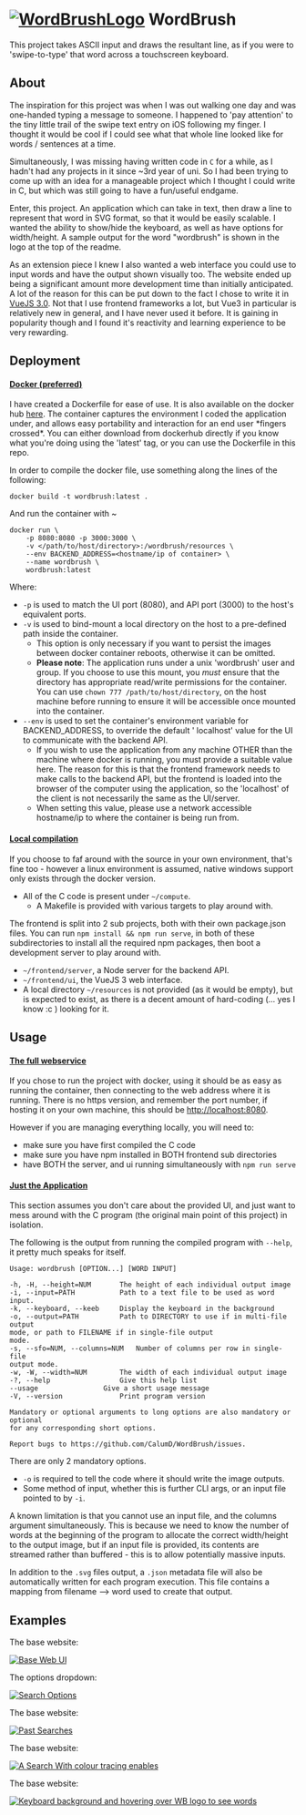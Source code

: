 # [![WordBrushLogo](https://github.com/CalumD/WordBrush/blob/master/examples/WordBrush.svg)](https://github.com/CalumD/WordBrush) WordBrush

This project takes ASCII input and draws the resultant line, as if you were to 'swipe-to-type' that word across a
touchscreen keyboard.

## About

The inspiration for this project was when I was out walking one day and was one-handed typing a message to someone. I
happened to 'pay attention' to the tiny little trail of the swipe text entry on iOS following my finger. I thought it
would be cool if I could see what that whole line looked like for words / sentences at a time.

Simultaneously, I was missing having written code in ```C``` for a while, as I hadn't had any projects in it since ~3rd
year of uni. So I had been trying to come up with an idea for a manageable project which I thought I could write in C,
but which was still going to have a fun/useful endgame.

Enter, this project. An application which can take in text, then draw a line to represent that word in SVG format, so
that it would be easily scalable. I wanted the ability to show/hide the keyboard, as well as have options for
width/height. A sample output for the word "wordbrush" is shown in the logo at the top of the readme.

As an extension piece I knew I also wanted a web interface you could use to input words and have the output shown
visually too. The website ended up being a significant amount more development time than initially anticipated. A lot of
the reason for this can be put down to the fact I chose to write it
in [VueJS 3.0](https://v3.vuejs.org/ "Vue 3's homepage"). Not that I use frontend frameworks a lot, but Vue3 in
particular is relatively new in general, and I have never used it before. It is gaining in popularity though and I found
it's reactivity and learning experience to be very rewarding.

## Deployment

#### <u>Docker (preferred)</u>

I have created a Dockerfile for ease of use. It is also available on the docker
hub [here](https://hub.docker.com/r/agentclum/wordbrush "Dockerhub link to the project."). The container captures the
environment I coded the application under, and allows easy portability and interaction for an end user \*fingers
crossed\*. You can either download from dockerhub directly if you know what you're doing using the 'latest' tag, or you
can use the Dockerfile in this repo.

In order to compile the docker file, use something along the lines of the following:

```
docker build -t wordbrush:latest .
```

And run the container with ~

```
docker run \
    -p 8080:8080 -p 3000:3000 \
    -v </path/to/host/directory>:/wordbrush/resources \
    --env BACKEND_ADDRESS=<hostname/ip of container> \
    --name wordbrush \
    wordbrush:latest
```

Where:

- ```-p``` is used to match the UI port (8080), and API port (3000) to the host's equivalent ports.
- ```-v``` is used to bind-mount a local directory on the host to a pre-defined path inside the container.
    - This option is only necessary if you want to persist the images between docker container reboots, otherwise it can
      be omitted.
    - **Please note**: The application runs under a unix 'wordbrush' user and group. If you choose to use this mount,
      you _must_ ensure that the directory has appropriate read/write permissions for the container. You can
      use ```chown 777 /path/to/host/directory```, on the host machine before running to ensure it will be accessible
      once mounted into the container.
- ```--env``` is used to set the container's environment variable for BACKEND_ADDRESS, to override the default '
  localhost' value for the UI to communicate with the backend API.
    - If you wish to use the application from any machine OTHER than the machine where docker is running, you must
      provide a suitable value here. The reason for this is that the frontend framework needs to make calls to the
      backend API, but the frontend is loaded into the browser of the computer using the application, so the 'localhost'
      of the client is not necessarily the same as the UI/server.
    - When setting this value, please use a network accessible hostname/ip to where the container is being run from.

#### <u>Local compilation</u>

If you choose to faf around with the source in your own environment, that's fine too - however a linux environment is
assumed, native windows support only exists through the docker version.

- All of the C code is present under ```~/compute```.
    - A Makefile is provided with various targets to play around with.

The frontend is split into 2 sub projects, both with their own package.json files. You can
run ```npm install && npm run serve```, in both of these subdirectories to install all the required npm packages, then
boot a development server to play around with.

- ```~/frontend/server```, a Node server for the backend API.
- ```~/frontend/ui```, the VueJS 3 web interface.
- A local directory ```~/resources``` is not provided (as it would be empty), but is expected to exist, as there is a
  decent amount of hard-coding (... yes I know :c ) looking for it.

## Usage

#### <u>The full webservice</u>

If you chose to run the project with docker, using it should be as easy as running the container, then connecting to the
web address where it is running. There is no https version, and remember the port number, if hosting it on your own
machine, this should be <http://localhost:8080>.

However if you are managing everything locally, you will need to:

- make sure you have first compiled the C code
- make sure you have npm installed in BOTH frontend sub directories
- have BOTH the server, and ui running simultaneously with ```npm run serve```

#### <u>Just the Application</u>

This section assumes you don't care about the provided UI, and just want to mess around with the C program (the original
main point of this project) in isolation.

The following is the output from running the compiled program with ```--help```, it pretty much speaks for itself.

```
Usage: wordbrush [OPTION...] [WORD INPUT]

-h, -H, --height=NUM       The height of each individual output image
-i, --input=PATH           Path to a text file to be used as word input.
-k, --keyboard, --keeb     Display the keyboard in the background
-o, --output=PATH          Path to DIRECTORY to use if in multi-file output
mode, or path to FILENAME if in single-file output
mode.
-s, --sfo=NUM, --columns=NUM   Number of columns per row in single-file
output mode.
-w, -W, --width=NUM        The width of each individual output image
-?, --help                 Give this help list
--usage                Give a short usage message
-V, --version              Print program version

Mandatory or optional arguments to long options are also mandatory or optional
for any corresponding short options.

Report bugs to https://github.com/CalumD/WordBrush/issues.
```

There are only 2 mandatory options.

- ```-o``` is required to tell the code where it should write the image outputs.
- Some method of input, whether this is further CLI args, or an input file pointed to by ```-i```.

A known limitation is that you cannot use an input file, and the columns argument simultaneously. This is because we
need to know the number of words at the beginning of the program to allocate the correct width/height to the output
image, but if an input file is provided, its contents are streamed rather than buffered - this is to allow potentially
massive inputs.

In addition to the ```.svg``` files output, a ```.json``` metadata file will also be automatically written for each
program execution. This file contains a mapping from filename --> word used to create that output.

## Examples

The base website:

[![Base Web UI](https://github.com/CalumD/WordBrush/blob/master/examples/base_website.png)]()

The options dropdown:

[![Search Options](https://github.com/CalumD/WordBrush/blob/master/examples/search_options.png)]()

The base website:

[![Past Searches](https://github.com/CalumD/WordBrush/blob/master/examples/past_searches.png)]()

The base website:

[![A Search With colour tracing enables](https://github.com/CalumD/WordBrush/blob/master/examples/coloured_output.png)]()

The base website:

[![Keyboard background and hovering over WB logo to see words](https://github.com/CalumD/WordBrush/blob/master/examples/output_with_keeb_and_words.png)]()

